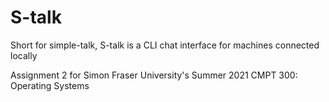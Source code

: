# S-talk

Short for simple-talk, S-talk is a CLI chat interface for machines connected locally

Assignment 2 for Simon Fraser University's Summer 2021 CMPT 300: Operating Systems
